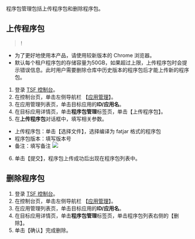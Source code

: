 
程序包管理包括上传程序包和删除程序包。

## 上传程序包
>!
- 为了更好地使用本产品，请使用较新版本的 Chrome 浏览器。
- 默认每个租户程序包的存储容量为50GB，如果超过上限，上传程序包时会提示错误信息。此时用户需要删除仓库中历史版本的程序包后才能上传新的程序包。

1. 登录 [TSF 控制台](https://console.cloud.tencent.com/tsf/index)。
2. 在控制台页，单击左侧导航栏 【[应用管理](https://console.cloud.tencent.com/tsf/app)】。
3. 在应用管理列表页，单击目标应用的**ID/应用名**。
4. 在目标应用详情页，单击**程序包管理**标签页，单击【上传程序包】。
5. 在**上传程序包**对话框中，填写相关参数。
  - 上传程序包：单击【选择文件】，选择编译为 fatjar 格式的程序包
  - 程序包版本：填写版本号
  - 备注：填写备注
  	![](https://main.qcloudimg.com/raw/fcff5f643445f18f314ce9313e793932.png)
6. 单击【提交】，程序包上传成功后出现在程序包列表中。


## 删除程序包
1. 登录 [TSF 控制台](https://console.cloud.tencent.com/tsf/index)。
2. 在控制台页，单击左侧导航栏 【[应用管理](https://console.cloud.tencent.com/tsf/app)】。
3. 在应用管理列表页，单击目标应用的**ID/应用名**。
4. 在目标应用详情页，单击**程序包管理**标签页，单击程序包列表右侧的【删除】。
5. 单击【确认】完成删除。
